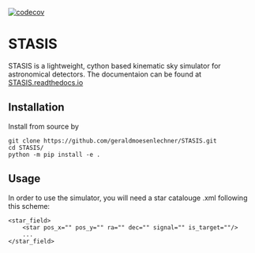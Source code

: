 [![codecov](https://codecov.io/gh/geraldmoesenlechner/STASIS/branch/main/graph/badge.svg?token=9LF4AT5F8S)](https://codecov.io/gh/geraldmoesenlechner/STASIS)

# STASIS

STASIS is a lightweight, cython based kinematic sky simulator for astronomical detectors. 
The documentaion can be found at [STASIS.readthedocs.io]()

## Installation

Install from source by

```
git clone https://github.com/geraldmoesenlechner/STASIS.git
cd STASIS/
python -m pip install -e .
```

## Usage

In order to use the simulator, you will need a star catalouge .xml following this scheme:

```
<star_field>
	<star pos_x="" pos_y="" ra="" dec="" signal="" is_target=""/>
    ...
</star_field>
```

